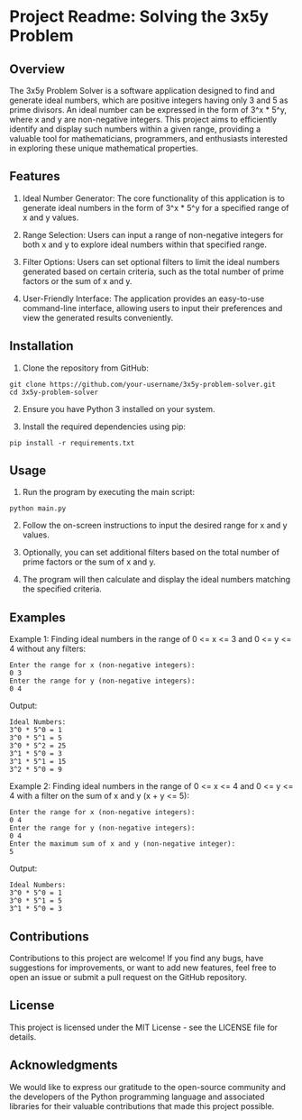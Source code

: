 # Project Readme: Solving the 3x5y Problem

## Overview

The 3x5y Problem Solver is a software application designed to find and generate ideal numbers, which are positive integers having only 3 and 5 as prime divisors. An ideal number can be expressed in the form of 3^x * 5^y, where x and y are non-negative integers. This project aims to efficiently identify and display such numbers within a given range, providing a valuable tool for mathematicians, programmers, and enthusiasts interested in exploring these unique mathematical properties.

## Features

1. Ideal Number Generator: The core functionality of this application is to generate ideal numbers in the form of 3^x * 5^y for a specified range of x and y values.

2. Range Selection: Users can input a range of non-negative integers for both x and y to explore ideal numbers within that specified range.

3. Filter Options: Users can set optional filters to limit the ideal numbers generated based on certain criteria, such as the total number of prime factors or the sum of x and y.

4. User-Friendly Interface: The application provides an easy-to-use command-line interface, allowing users to input their preferences and view the generated results conveniently.

## Installation

1. Clone the repository from GitHub:

```
git clone https://github.com/your-username/3x5y-problem-solver.git
cd 3x5y-problem-solver
```

2. Ensure you have Python 3 installed on your system.

3. Install the required dependencies using pip:

```
pip install -r requirements.txt
```

## Usage

1. Run the program by executing the main script:

```
python main.py
```

2. Follow the on-screen instructions to input the desired range for x and y values.

3. Optionally, you can set additional filters based on the total number of prime factors or the sum of x and y.

4. The program will then calculate and display the ideal numbers matching the specified criteria.

## Examples

Example 1: Finding ideal numbers in the range of 0 <= x <= 3 and 0 <= y <= 4 without any filters:

```
Enter the range for x (non-negative integers):
0 3
Enter the range for y (non-negative integers):
0 4
```

Output:

```
Ideal Numbers:
3^0 * 5^0 = 1
3^0 * 5^1 = 5
3^0 * 5^2 = 25
3^1 * 5^0 = 3
3^1 * 5^1 = 15
3^2 * 5^0 = 9
```

Example 2: Finding ideal numbers in the range of 0 <= x <= 4 and 0 <= y <= 4 with a filter on the sum of x and y (x + y <= 5):

```
Enter the range for x (non-negative integers):
0 4
Enter the range for y (non-negative integers):
0 4
Enter the maximum sum of x and y (non-negative integer):
5
```

Output:

```
Ideal Numbers:
3^0 * 5^0 = 1
3^0 * 5^1 = 5
3^1 * 5^0 = 3
```

## Contributions

Contributions to this project are welcome! If you find any bugs, have suggestions for improvements, or want to add new features, feel free to open an issue or submit a pull request on the GitHub repository.

## License

This project is licensed under the MIT License - see the LICENSE file for details.

## Acknowledgments

We would like to express our gratitude to the open-source community and the developers of the Python programming language and associated libraries for their valuable contributions that made this project possible.
